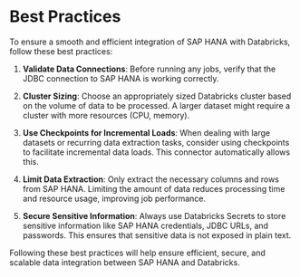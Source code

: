 # Best Practices

To ensure a smooth and efficient integration of SAP HANA with Databricks, follow these best practices:

1. **Validate Data Connections**: Before running any jobs, verify that the JDBC connection to SAP HANA is working correctly.

2. **Cluster Sizing**: Choose an appropriately sized Databricks cluster based on the volume of data to be processed. A larger dataset might require a cluster with more resources (CPU, memory).

3. **Use Checkpoints for Incremental Loads**: When dealing with large datasets or recurring data extraction tasks, consider using checkpoints to facilitate incremental data loads. This connector automatically allows this.

4. **Limit Data Extraction**: Only extract the necessary columns and rows from SAP HANA. Limiting the amount of data reduces processing time and resource usage, improving job performance.

5. **Secure Sensitive Information**: Always use Databricks Secrets to store sensitive information like SAP HANA credentials, JDBC URLs, and passwords. This ensures that sensitive data is not exposed in plain text.

Following these best practices will help ensure efficient, secure, and scalable data integration between SAP HANA and Databricks.
